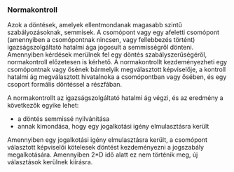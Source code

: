 ### Normakontroll

Azok a döntések, amelyek ellentmondanak magasabb szintű szabályozásoknak, semmisek. A csomópont vagy egy afeletti csomópont \(amennyiben a csomópontnak nincsen, vagy fellebbezés történt\) igazságszolgáltató hatalmi ága jogosult a semmisségről dönteni. Amennyiben kérdések merülnek fel egy döntés szabályszerűségéről, normakontroll előzetesen is kérhető. A normakontrollt kezdeményezheti egy csomópontnak vagy ősének bármelyik megválasztott képviselője, a kontroll hatalmi ág megválasztott hivatalnoka a csomópontban vagy ősében, és egy csoport formális döntéssel a részfában.

A normakontrollt az igazságszolgáltató hatalmi ág végzi, és az eredmény a következők egyike lehet:

* a döntés semmissé nyilvánítása
* annak kimondása, hogy egy jogalkotási igény elmulasztásra került

Amennyiben egy jogalkotási igény elmulasztásra került, a csomópont választott képviselői kötelesek döntést kezdeményezni a jogszabály megalkotására. Amennyiben 2\*D idő alatt ez nem történik meg, új választások kerülnek kiírásra.

